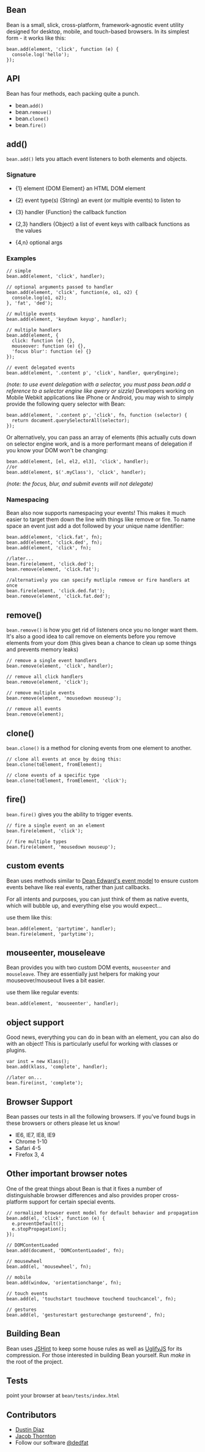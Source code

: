 Bean
----
Bean is a small, slick, cross-platform, framework-agnostic event utility designed for desktop, mobile, and touch-based browsers. In its simplest form - it works like this:

    bean.add(element, 'click', function (e) {
      console.log('hello');
    });

API
---
Bean has four methods, each packing quite a punch.

  * bean.<code>add()</code>
  * bean.<code>remove()</code>
  * bean.<code>clone()</code>
  * bean.<code>fire()</code>

add()
---
<code>bean.add()</code> lets you attach event listeners to both elements and objects.

<h3>Signature</h3>

  * {1} element {DOM Element} an HTML DOM element
  * {2} event type(s) {String} an event (or multiple events) to listen to
  * {3} handler {Function} the callback function

  * {2,3} handlers {Object} a list of event keys with callback functions as the values

  * {4,n} optional args

<h3>Examples</h3>

    // simple
    bean.add(element, 'click', handler);

    // optional arguments passed to handler
    bean.add(element, 'click', function(e, o1, o2) {
      console.log(o1, o2);
    }, 'fat', 'ded');

    // multiple events
    bean.add(element, 'keydown keyup', handler);

    // multiple handlers
    bean.add(element, {
      click: function (e) {},
      mouseover: function (e) {},
      'focus blur': function (e) {}
    });

    // event delegated events
    bean.add(element, '.content p', 'click', handler, queryEngine);

*(note: to use event delegation with a selector, you must pass bean.add a reference to a selector engine like qwery or sizzle)*
Developers working on Mobile Webkit applications like iPhone or Android, you may wish to simply provide the following query selector with Bean:

    bean.add(element, '.content p', 'click', fn, function (selector) {
      return document.querySelectorAll(selector);
    });

Or alternatively, you can pass an array of elements (this actually cuts down on selector engine work, and is a more performant means of delegation if you know your DOM won't be changing:

    bean.add(element, [el, el2, el3], 'click', handler);
    //or
    bean.add(element, $('.myClass'), 'click', handler);

*(note: the focus, blur, and submit events will not delegate)*

<h3>Namespacing</h3>
Bean also now supports namespacing your events! This makes it much easier to target them down the line with things like remove or fire. To name space an event just add a dot followed by your unique name identifier:

    bean.add(element, 'click.fat', fn);
    bean.add(element, 'click.ded', fn);
    bean.add(element, 'click', fn);

    //later...
    bean.fire(element, 'click.ded');
    bean.remove(element, 'click.fat');

    //alternatively you can specify mutliple remove or fire handlers at once
    bean.fire(element, 'click.ded.fat');
    bean.remove(element, 'click.fat.ded');

remove()
------
<code>bean.remove()</code> is how you get rid of listeners once you no longer want them. It's also a good idea to call remove on elements before you remove elements from your dom (this gives bean a chance to clean up some things and prevents memory leaks)

    // remove a single event handlers
    bean.remove(element, 'click', handler);

    // remove all click handlers
    bean.remove(element, 'click');

    // remove multiple events
    bean.remove(element, 'mousedown mouseup');

    // remove all events
    bean.remove(element);

clone()
-----
<code>bean.clone()</code> is a method for cloning events from one element to another.

    // clone all events at once by doing this:
    bean.clone(toElement, fromElement);

    // clone events of a specific type
    bean.clone(toElement, fromElement, 'click');

fire()
----
<code>bean.fire()</code> gives you the ability to trigger events.

    // fire a single event on an element
    bean.fire(element, 'click');

    // fire multiple types
    bean.fire(element, 'mousedown mouseup');


custom events
-------------
Bean uses methods similar to [Dean Edward's event model](http://dean.edwards.name/weblog/2009/03/callbacks-vs-events/) to ensure custom events behave like real events, rather than just callbacks.

For all intents and purposes, you can just think of them as native events, which will bubble up, and everything else you would expect...

use them like this:

    bean.add(element, 'partytime', handler);
    bean.fire(element, 'partytime');

mouseenter, mouseleave
----------------------
Bean provides you with two custom DOM events, <code>mouseenter</code> and <code>mouseleave</code>. They are essentially just helpers for making your mouseover/mouseout lives a bit easier.

use them like regular events:

    bean.add(element, 'mouseenter', handler);

object support
--------------
Good news, everything you can do in bean with an element, you can also do with an object! This is particularly useful for working with classes or plugins.

    var inst = new Klass();
    bean.add(klass, 'complete', handler);

    //later on...
    bean.fire(inst, 'complete');

Browser Support
---------------
Bean passes our tests in all the following browsers. If you've found bugs in these browsers or others please let us know!

  - IE6, IE7, IE8, IE9
  - Chrome 1-10
  - Safari 4-5
  - Firefox 3, 4

Other important browser notes
--------------
One of the great things about Bean is that it fixes a number of distinguishable browser differences and also provides proper cross-platform support for certain special events.

    // normalized browser event model for default behavior and propagation
    bean.add(el, 'click', function (e) {
      e.preventDefault();
      e.stopPropagation();
    });

    // DOMContentLoaded
    bean.add(document, 'DOMContentLoaded', fn);

    // mousewheel
    bean.add(el, 'mousewheel', fn);

    // mobile
    bean.add(window, 'orientationchange', fn);

    // touch events
    bean.add(el, 'touchstart touchmove touchend touchcancel', fn);

    // gestures
    bean.add(el, 'gesturestart gesturechange gestureend', fn);

Building Bean
-------------
Bean uses [JSHint](http://www.jshint.com/) to keep some house rules as well as [UglifyJS](https://github.com/mishoo/UglifyJS) for its compression. For those interested in building Bean yourself. Run *make* in the root of the project.

Tests
-----
point your browser at <code>bean/tests/index.html</code>

Contributors
-------

  * [Dustin Diaz](https://github.com/fat/bean/commits/master?author=ded)
  * [Jacob Thornton](https://github.com/fat/bean/commits/master?author=fat)
  * Follow our software [@dedfat](http://twitter.com/dedfat)